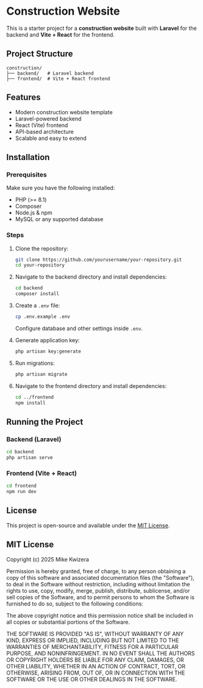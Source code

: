 # Construction Website

This is a starter project for a **construction website** built with **Laravel** for the backend and **Vite + React** for the frontend.

## Project Structure

```
construction/
├── backend/   # Laravel backend
├── frontend/  # Vite + React frontend
```

## Features

- Modern construction website template
- Laravel-powered backend
- React (Vite) frontend
- API-based architecture
- Scalable and easy to extend

## Installation

### Prerequisites

Make sure you have the following installed:

- PHP (>= 8.1)
- Composer
- Node.js & npm
- MySQL or any supported database

### Steps

1. Clone the repository:

   ```sh
   git clone https://github.com/yourusername/your-repository.git
   cd your-repository
   ```

2. Navigate to the backend directory and install dependencies:

   ```sh
   cd backend
   composer install
   ```

3. Create a `.env` file:

   ```sh
   cp .env.example .env
   ```

   Configure database and other settings inside `.env`.

4. Generate application key:

   ```sh
   php artisan key:generate
   ```

5. Run migrations:

   ```sh
   php artisan migrate
   ```

6. Navigate to the frontend directory and install dependencies:

   ```sh
   cd ../frontend
   npm install
   ```

## Running the Project

### Backend (Laravel)

```sh
cd backend
php artisan serve
```

### Frontend (Vite + React)

```sh
cd frontend
npm run dev
```

## License

This project is open-source and available under the [MIT License](LICENSE).

MIT License
-----------

Copyright (c) 2025 Mike Kwizera

Permission is hereby granted, free of charge, to any person obtaining a copy
of this software and associated documentation files (the "Software"), to deal
in the Software without restriction, including without limitation the rights
to use, copy, modify, merge, publish, distribute, sublicense, and/or sell
copies of the Software, and to permit persons to whom the Software is
furnished to do so, subject to the following conditions:

The above copyright notice and this permission notice shall be included in all
copies or substantial portions of the Software.

THE SOFTWARE IS PROVIDED "AS IS", WITHOUT WARRANTY OF ANY KIND, EXPRESS OR
IMPLIED, INCLUDING BUT NOT LIMITED TO THE WARRANTIES OF MERCHANTABILITY,
FITNESS FOR A PARTICULAR PURPOSE, AND NONINFRINGEMENT. IN NO EVENT SHALL THE
AUTHORS OR COPYRIGHT HOLDERS BE LIABLE FOR ANY CLAIM, DAMAGES, OR OTHER
LIABILITY, WHETHER IN AN ACTION OF CONTRACT, TORT, OR OTHERWISE, ARISING FROM,
OUT OF, OR IN CONNECTION WITH THE SOFTWARE OR THE USE OR OTHER DEALINGS IN THE
SOFTWARE.
